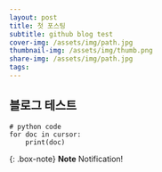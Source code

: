 ```yaml
---
layout: post
title: 첫 포스팅
subtitle: github blog test
cover-img: /assets/img/path.jpg
thumbnail-img: /assets/img/thumb.png
share-img: /assets/img/path.jpg
tags: 
---
```


## 블로그 테스트
~~~
# python code
for doc in cursor:
    print(doc)
~~~

{: .box-note}
**Note** Notification!
